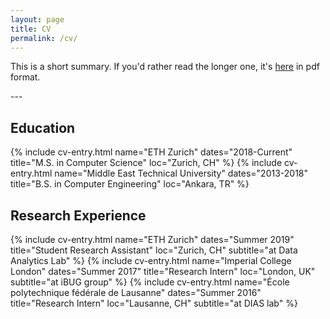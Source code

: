 ```yaml
---
layout: page
title: CV
permalink: /cv/
---
```

This is a short summary. If you'd rather read the longer one, it's <a href="/docs/DorukCetinCV.pdf" target="_blank">here</a> in pdf format.

---&nbsp;
## Education
{% include cv-entry.html name="ETH Zurich" dates="2018-Current" 
title="M.S. in Computer Science" loc="Zurich, CH" %}
{% include cv-entry.html name="Middle East Technical University" dates="2013-2018" 
title="B.S. in Computer Engineering" loc="Ankara, TR" %}

## Research Experience
{% include cv-entry.html name="ETH Zurich" dates="Summer 2019"
title="Student Research Assistant" loc="Zurich, CH" subtitle="at Data Analytics Lab" %}
{% include cv-entry.html name="Imperial College London" dates="Summer 2017" 
title="Research Intern" loc="London, UK" subtitle="at iBUG group" %}
{% include cv-entry.html name="École polytechnique fédérale de Lausanne" dates="Summer 2016" 
title="Research Intern" loc="Lausanne, CH" subtitle="at DIAS lab" %}

<!-- ## Teaching
* Student Teaching Assistant at Middle East Technical University  
_Programming Language Concepts (CENG 242), Spring 2018_
* Student Teaching Assistant at Middle East Technical University  
_Introduction to C Programming (CENG 230), Fall 2016_ -->
